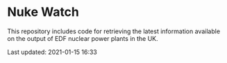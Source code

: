 # Nuke Watch

This repository includes code for retrieving the latest information available on the output of EDF nuclear power plants in the UK.

Last updated: 2021-01-15 16:33